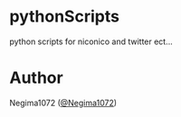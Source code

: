 # pythonScripts
python scripts for niconico and twitter ect...

<!-- START doctoc -->
<!-- END doctoc -->

# Author
Negima1072 ([@Negima1072](https://twitter.com/Negima1072))
